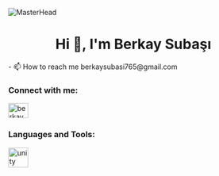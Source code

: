 ![MasterHead](https://wallpaperset.com/pacman-background)
<h1 align="center">Hi 👋, I'm Berkay Subaşı</h1>
- 📫 How to reach me berkaysubasi765@gmail.com

<h3 align="left">Connect with me:</h3>
<p align="left">
<a href="https://linkedin.com/in/berkaysubasi" target="blank"><img align="center" src="https://raw.githubusercontent.com/rahuldkjain/github-profile-readme-generator/master/src/images/icons/Social/linked-in-alt.svg" alt="berkaysubasi" height="30" width="40" /></a>
</p>

<h3 align="left">Languages and Tools:</h3>
<p align="left"> <a href="https://unity.com/" target="_blank" rel="noreferrer"> <img src="https://www.vectorlogo.zone/logos/unity3d/unity3d-icon.svg" alt="unity" width="40" height="40"/> </a> </p>


